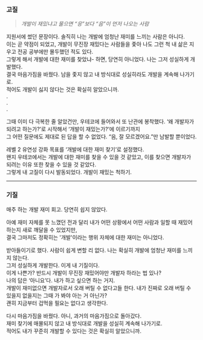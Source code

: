 ### 고질

> _개발이 재밌냐고 물으면 “응”보다 “음”이 먼저 나오는 사람_
>

지원서에 썼던 문장이다. 솔직히 나는 개발에 엄청난 재미를 느끼는 사람은 아니다.<br>
이는 곧 약점이 되었고, 개발이 무진장 재밌다는 사람들을 좇아 나도 그런 척 내 삶은 지우고 전공 공부에만 몰두했던 적도 있다.<br>
그렇게 해서 개발에 대한 재미를 찾았냐- 하면, 당연히 아니었다. 나는 그저 성실하게 개발했다.<br>
결국 마음가짐을 바꿨다. 남을 좇지 않고 내 방식대로 성실히라도 개발을 계속해 나가기로.<br>
적어도 개발이 싫지 않다는 것은 확실히 알았으니까.<br>
.<br>
.<br>
.<br>

그때 이미 다 극복한 줄 알았건만, 우테코에 들어와서 또 난관에 봉착했다. ‘왜 개발자가 되려고 하는가?’로 시작해서 ‘개발이 재밌는가?’에 이르기까지<br> 
그 어떤 질문에도 제대로 된 답을 할 수 없었다. “음, 잘 모르겠어요.”만 남발할 뿐이었다.<br>

레벨 2 유연성 강화 목표를 ‘개발에 대한 재미 찾기’로 설정했다.<br>
왠지 우테코에서는 개발에 대한 재미를 찾을 수 있을 것 같았고, 이를 찾으면 개발자가 되려는 이유 또한 찾을 수 있을 것 같았다.<br>
그렇게 내 고질이 다시 발동되었다. 개발이 재밌는 척하기.<br>

<hr>

### 기질

매주 하는 개발 재미 회고. 당연히 쉽지 않았다.

아예 재미 자체를 못 느꼈던 전과 달리 내가 어떤 상황에서 어떤 사람과 일할 때 재밌어하는지 새로 깨달을 수 있었지만,<br> 
결국 그마저도 정확히는 '개발'이라는 행위 자체에 대한 재미는 아니었다.<br>

받아들이기로 했다. 사람이 쉽게 변할 리 없다. 나는 확실히 개발에 엄청난 재미를 느끼지 않는다.<br>
그저 성실하게 개발한다. 이게 내 기질이다.<br>
이게 나쁜가? 반드시 개발이 무진장 재밌어야만 개발자 하라는 법 있나?<br>
나의 답은 ‘아니요’다. 내가 하고 싶으면 하는 거지.<br>
개발이 재미없으면 개발자로서 오래 버틸 수 없다고들 한다. 내가 진짜로 오래 버틸 수 있을지 없을지는 그때 가 봐야 아는 거 아닌가?<br>
괜히 지금부터 겁먹을 필요는 없다고 생각한다.<br>

다시 마음가짐을 바꿨다. 아니, 과거의 마음가짐으로 돌아갔다.<br>
재미 찾기에 매몰되지 않고 내 방식대로 개발을 성실히 계속해 나가기로.<br>
적어도 내가 꾸준히 개발할 수 있다는 것은 확실히 알았으니까.

